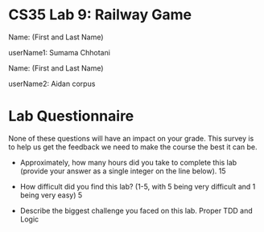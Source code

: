 # CS35 Lab 9: Railway Game

Name: (First and Last Name)

userName1: Sumama Chhotani

Name: (First and Last Name)

userName2: Aidan corpus



# Lab Questionnaire

None of these questions will have an impact on your grade. This survey is to
help us get the feedback we need to make the course the best it can be.

* Approximately, how many hours did you take to complete this lab
(provide your answer as a single integer on the line below).
15


* How difficult did you find this lab? (1-5, with 5 being very difficult and 1 being very easy)
5

* Describe the biggest challenge you faced on this lab.
Proper TDD and Logic
